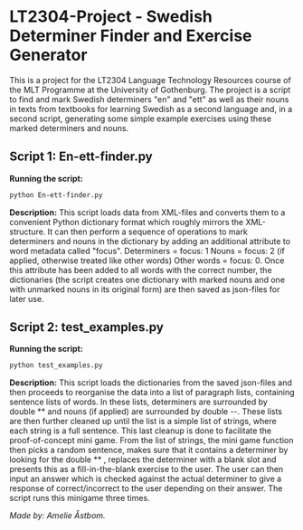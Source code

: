 # LT2304-Project - Swedish Determiner Finder and Exercise Generator

This is a project for the LT2304 Language Technology Resources course of the MLT Programme at the University of Gothenburg.
The project is a script to find and mark Swedish determiners "en" and "ett" as well as their nouns in texts from textbooks for learning Swedish as a second language and, in a second script, generating some simple example exercises using these marked determiners and nouns.

## Script 1: En-ett-finder.py

__Running the script:__
```bash
python En-ett-finder.py
```

__Description:__
This script loads data from XML-files and converts them to a convenient Python dictionary format which roughly mirrors the XML-structure. It can then perform a sequence of operations to mark determiners and nouns in the dictionary by adding an additional attribute to word metadata called "focus".
Determiners = focus: 1
Nouns = focus: 2 (if applied, otherwise treated like other words)
Other words = focus: 0.
Once this attribute has been added to all words with the correct number, the dictionaries (the script creates one dictionary with marked nouns and one with unmarked nouns in its original form) are then saved as json-files for later use.

## Script 2: test_examples.py

__Running the script:__
```bash
python test_examples.py
```

__Description:__
This script loads the dictionaries from the saved json-files and then proceeds to reorganise the data into a list of paragraph lists, containing sentence lists of words. In these lists, determiners are surrounded by double ** and nouns (if applied) are surrounded by double --. These lists are then further cleaned up until the list is a simple list of strings, where each string is a full sentence. This last cleanup is done to facilitate the proof-of-concept mini game.
From the list of strings, the mini game function then picks a random sentence, makes sure that it contains a determiner by looking for the double ** , replaces the determiner with a blank slot and presents this as a fill-in-the-blank exercise to the user. The user can then input an answer which is checked against the actual determiner to give a response of correct/incorrect to the user depending on their answer. The script runs this minigame three times.

*Made by: Amelie Åstbom.*
